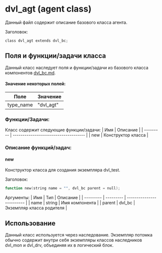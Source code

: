 # dvl_agt (agent class)

Данный файл содержит описание базового класса агента.

Заголовок:
```Verilog
class dvl_agt extends dvl_bc;
```

## Поля и функции/задачи класса  

Данный класс наследует поля и функции/задачи из базового класса компонентов [dvl_bc.md](dvl_bc.md).

#### Значение некоторых полей:

| Поле      | Значение  |
| --------- | --------- |
| type_name | "dvl_agt" |

### Функции/Задачи:
Класс содержит следующие функции/задачи:
| Имя       | Описание                              |
| --------- | ------------------------------------- |
| new       | Конструктор класса                    |

### Описание функций/задач:

#### new
Конструктор класса для создания экземпляра dvl_test.

Заголовок:
```Verilog
function new(string name = "", dvl_bc parent = null);
```

Аргументы:
| Имя       | Тип       | Описание                  |
| --------- | --------- | ------------------------- |
| name      | string    | Имя компонента            |
| parent    | dvl_bc    | Экземпляр класса родителя |

## Использование

Данный класс используется через наследование. Экземпляр потомка обычно содержит внутри себя экземпляры классов наследников dvl_mon и dvl_drv, объединяя их в логический блок.
